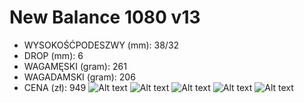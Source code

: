 # New Balance 1080 v13
- WYSOKOŚĆPODESZWY (mm): 38/32
- DROP (mm): 6
- WAGAMĘSKI (gram): 261
- WAGADAMSKI (gram): 206
- CENA (zł): 949
![Alt text](https://bestwalkingshoes4men.com/wp-content/uploads/2022/04/New-Balance-1080V13.jpg)
![Alt text](https://runningnw.com/wp-content/uploads/2023/09/New_Balance_1080_v13_Launch_2-560x420.jpg)
![Alt text](https://imgmarketplace.lojasrenner.com.br/20001/2779/7010702536255/7510705803511/0.jpeg)
![Alt text](https://i.redd.it/new-balance-1080v13-v0-elzusb0xbama1.jpg?s=3d71b3c1d5c3ab931763f05626224136f7b0bfde)
![Alt text](https://bestwalkingshoes4men.com/wp-content/uploads/2022/04/New-B-1-of-4_1-1-300x141.jpg)
